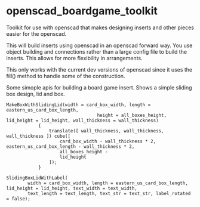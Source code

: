 # openscad_boardgame_toolkit
Toolkit for use with openscad that makes designing inserts and other pieces easier for the openscad.

This will build inserts using openscad in an openscad forward way.  You use object building and connections
rather than a large config file to build the inserts.  This allows for more flexibility in arrangements.

This only works with the current dev versions of openscad since it uses the fill() method to handle some of the
construction.

Some simople apis for building a board game insert.  Shows a simple sliding box design, lid and box.

```
MakeBoxWithSlidingLid(width = card_box_width, length = eastern_us_card_box_length,
                                  height = all_boxes_height, lid_height = lid_height, wall_thickness = wall_thickness)
            {
                translate([ wall_thickness, wall_thickness, wall_thickness ]) cube([
                    card_box_width - wall_thickness * 2, eastern_us_card_box_length - wall_thickness * 2,
                    all_boxes_height -
                    lid_height
                ]);
            }
```

```
SlidingBoxLidWithLabel(
        width = card_box_width, length = eastern_us_card_box_length, lid_height = lid_height, text_width = text_width,
        text_length = text_length, text_str = text_str, label_rotated = false);
```
